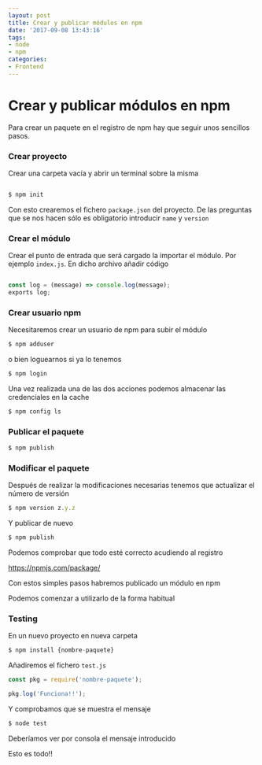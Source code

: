```yaml
---
layout: post
title: Crear y publicar módulos en npm
date: '2017-09-08 13:43:16'
tags:
- node
- npm
categories:
- Frontend
---
```


# Crear y publicar módulos en npm

Para crear un paquete en el registro de npm hay que seguir unos sencillos pasos. 

### Crear proyecto

Crear una carpeta vacía y abrir un terminal sobre la misma

```javascript

$ npm init

```

Con esto crearemos el fichero `package.json` del proyecto. De las preguntas que se nos hacen sólo es obligatorio introducir `name` y `version`

### Crear el módulo

Crear el punto de entrada que será cargado la importar el módulo. Por ejemplo `index.js`. En dicho archivo añadir código

```javascript

const log = (message) => console.log(message);
exports log;

```

### Crear usuario npm

Necesitaremos crear un usuario de npm para subir el módulo

```javascript
$ npm adduser
```

o bien loguearnos si ya lo tenemos

```javascript
$ npm login
```

Una vez realizada una de las dos acciones podemos almacenar las credenciales en la cache

```javascript
$ npm config ls
```

### Publicar el paquete

```javascript
$ npm publish
```

### Modificar el paquete

Después de realizar la modificaciones necesarias tenemos que actualizar el número de versión

```javascript
$ npm version z.y.z
```

Y publicar de nuevo
```javascript
$ npm publish
```

Podemos comprobar que todo esté correcto acudiendo al registro

https://npmjs.com/package/<package>

Con estos simples pasos habremos publicado un módulo en npm

Podemos comenzar a utilizarlo de la forma habitual

### Testing

En un nuevo proyecto en nueva carpeta

```javascript
$ npm install {nombre-paquete}
```

Añadiremos el fichero `test.js`

```javascript
const pkg = require('nombre-paquete');

pkg.log('Funciona!!');
```

Y comprobamos que se muestra el mensaje

```javascript
$ node test
```

Deberíamos ver por consola el mensaje introducido

Esto es todo!!




